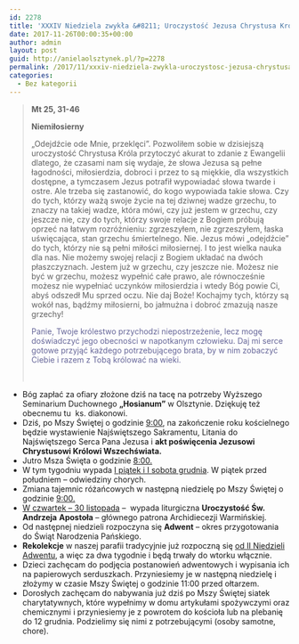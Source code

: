 ```yaml
---
id: 2278
title: 'XXXIV Niedziela zwykła &#8211; Uroczystość Jezusa Chrystusa Króla Wszechświata'
date: 2017-11-26T00:00:35+00:00
author: admin
layout: post
guid: http://anielaolsztynek.pl/?p=2278
permalink: /2017/11/xxxiv-niedziela-zwykla-uroczystosc-jezusa-chrystusa-krola-wszechswiata-6/
categories:
  - Bez kategorii
---
```

> **Mt 25, 31-46**
> 
> **Niemiłosierny**
> 
> &#8222;Odejdźcie ode Mnie, przeklęci&#8221;. Pozwoliłem sobie w dzisiejszą uroczystość Chrystusa Króla przytoczyć akurat to zdanie z Ewangelii dlatego, że czasami nam się wydaje, że słowa Jezusa są pełne łagodności, miłosierdzia, dobroci i przez to są miękkie, dla wszystkich dostępne, a tymczasem Jezus potrafił wypowiadać słowa twarde i ostre. Ale trzeba się zastanowić, do kogo wypowiada takie słowa. Czy do tych, którzy ważą swoje życie na tej dziwnej wadze grzechu, to znaczy na takiej wadze, która mówi, czy już jestem w grzechu, czy jeszcze nie, czy do tych, którzy swoje relacje z Bogiem próbują oprzeć na łatwym rozróżnieniu: zgrzeszyłem, nie zgrzeszyłem, łaska uświęcająca, stan grzechu śmiertelnego. Nie. Jezus mówi &#8222;odejdźcie&#8221; do tych, którzy nie są pełni miłości miłosiernej. I to jest wielka nauka dla nas. Nie możemy swojej relacji z Bogiem układać na dwóch płaszczyznach. Jestem już w grzechu, czy jeszcze nie. Możesz nie być w grzechu, możesz wypełnić całe prawo, ale równocześnie możesz nie wypełniać uczynków miłosierdzia i wtedy Bóg powie Ci, abyś odszedł Mu sprzed oczu. Nie daj Boże! Kochajmy tych, którzy są wokół nas, bądźmy miłosierni, bo jałmużna i dobroć zmazują nasze grzechy!
> 
> <span style="color: #666699;">Panie, Twoje królestwo przychodzi niepostrzeżenie, lecz mogę doświadczyć jego obecności w napotkanym człowieku. Daj mi serce gotowe przyjąć każdego potrzebującego brata, by w nim zobaczyć Ciebie i razem z Tobą królować na wieki.</span>
> 
> &nbsp;

  * Bóg zapłać za ofiary złożone dziś na tacę na potrzeby Wyższego Seminarium Duchownego **„Hosianum”** w Olsztynie. Dziękuję też obecnemu tu  ks. diakonowi.
  * Dziś, po Mszy Świętej o godzinie <span style="text-decoration: underline;">9:00</span>, na zakończenie roku kościelnego będzie wystawienie Najświętszego Sakramentu, Litania do Najświętszego Serca Pana Jezusa i **akt poświęcenia Jezusowi Chrystusowi Królowi Wszechświata.**
  * Jutro Msza Święta o godzinie <span style="text-decoration: underline;">8:00.</span>
  * W tym tygodniu wypada <span style="text-decoration: underline;">I piątek i I sobota grudnia</span>. W piątek przed południem – odwiedziny chorych.
  * Zmiana tajemnic różańcowych w następną niedzielę po Mszy Świętej o godzinie <span style="text-decoration: underline;">9:00.</span>
  * <span style="text-decoration: underline;">W czwartek &#8211; 30 listopada</span> &#8211;  wypada liturgiczna **Uroczystość Św. Andrzeja** **Apostoła** – głównego patrona Archidiecezji Warmińskiej.
  * Od następnej niedzieli rozpoczyna się **Adwent** – okres przygotowania do Świąt Narodzenia Pańskiego.
  * **Rekolekcje** w naszej parafii tradycyjnie już rozpoczną się <span style="text-decoration: underline;">od II Niedzieli</span> <span style="text-decoration: underline;">Adwentu</span>, a więc za dwa tygodnie i będą trwały do wtorku włącznie.
  * Dzieci zachęcam do podjęcia postanowień adwentowych i wypisania ich na papierowych serduszkach. Przyniesiemy je w następną niedzielę i złożymy w czasie Mszy Świętej o godzinie 11:00 przed ołtarzem.
  * Dorosłych zachęcam do nabywania już dziś po Mszy Świętej siatek charytatywnych, które wypełnimy w domu artykułami spożywczymi oraz chemicznymi i przyniesiemy je z powrotem do kościoła lub na plebanię do 12 grudnia. Podzielimy się nimi z potrzebującymi (osoby samotne, chore).